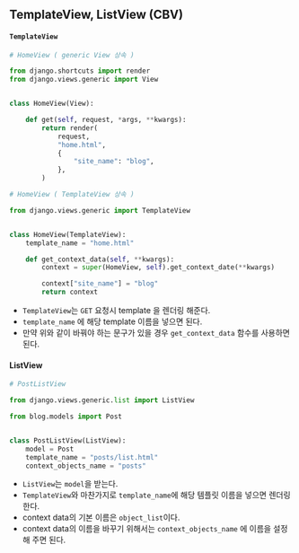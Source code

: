 ## TemplateView, ListView (CBV)

#### `TemplateView`

```python
# HomeView ( generic View 상속 )

from django.shortcuts import render
from django.views.generic import View


class HomeView(View):

    def get(self, request, *args, **kwargs):
        return render(
            request,
            "home.html",
            {
                "site_name": "blog",
            },
        )
```

```python
# HomeView ( TemplateView 상속 )

from django.views.generic import TemplateView


class HomeView(TemplateView):
    template_name = "home.html"

    def get_context_data(self, **kwargs):
        context = super(HomeView, self).get_context_date(**kwargs)

        context["site_name"] = "blog"
        return context
```

- `TemplateView`는 `GET` 요청시 template 을 렌더링 해준다.
- `template_name` 에 해당 template 이름을 넣으면 된다.
- 만약 위와 같이 바꿔야 하는 문구가 있을 경우 `get_context_data` 함수를 사용하면 된다.

#### ListView

```python
# PostListView

from django.views.generic.list import ListView

from blog.models import Post


class PostListView(ListView):
    model = Post
    template_name = "posts/list.html"
    context_objects_name = "posts"
```

- `ListView`는 `model`을 받는다.
- `TemplateView`와 마찬가지로 `template_name`에 해당 템플릿 이름을 넣으면 렌더링 한다.
- context data의 기본 이름은 `object_list`이다.
- context data의 이름을 바꾸기 위해서는 `context_objects_name` 에 이름을 설정해 주면 된다.
